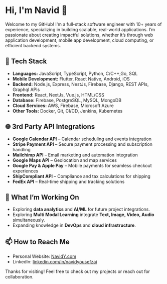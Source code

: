 # Hi, I'm Navid 👋

Welcome to my GitHub! I'm a full-stack software engineer with 10+ years of experience, specializing in building scalable, real-world applications. I’m passionate about creating impactful solutions, whether it’s through web application development, mobile app development, cloud computing, or efficient backend systems.

## 🔧 Tech Stack

- **Languages:** JavaScript, TypeScript, Python, C/C++,Go, SQL
- **Mobile Development:** Flutter, React Native, Android, iOS
- **Backend:** Node.js, Express, NestJs, Firebase, Django, REST APIs, Graphql APIs
- **Frontend:** React, NextJs, Vue.js, HTML/CSS
- **Database:** Firebase, PostgreSQL, MySQL, MongoDB
- **Cloud Services:** AWS, Firebase, Microsoft Azure
- **Other Tools:** Docker, Git, CI/CD, Jenkins, Kubernetes

## 🌐 3rd Party API Integrations

- **Google Calendar API** – Calendar scheduling and events integration
- **Stripe Payment API** – Secure payment processing and subscription handling
- **Mailchimp API** – Email marketing and automation integration
- **Google Maps API** – Geolocation and map services
- **Google Pay & Apple Pay** – Mobile payments for seamless checkout experiences
- **ShipCompliant API** – Compliance and tax calculations for shipping
- **FedEx API** – Real-time shipping and tracking solutions

## 🚀 What I’m Working On

- Exploring **data analytics** and **AI/ML** for future project integrations.
- Exploring **Multi Modal Learning** integrate **Text, Image, Video, Audio** simultaneously.
- Expanding knowledge in **DevOps** and **cloud infrastructure**.

## 📫 How to Reach Me

- Personal Website: [NavidY.com](https://navidy.com)
- LinkedIn: [linkedin.com/in/navidyousefzai](https://linkedin.com/in/navidyousefzai)

Thanks for visiting! Feel free to check out my projects or reach out for collaboration.
